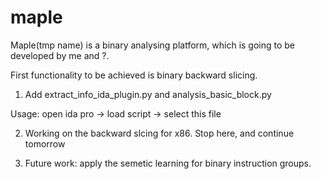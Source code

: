 # maple
Maple(tmp name) is a binary analysing platform, which is going to be developed by me and ?.

First functionality to be achieved is binary backward slicing.

1. Add extract_info_ida_plugin.py and analysis_basic_block.py

Usage: open ida pro -> load script -> select this file

2. Working on the backward slcing for x86. Stop here, and continue tomorrow

3. Future work: apply the semetic learning for binary instruction groups.
